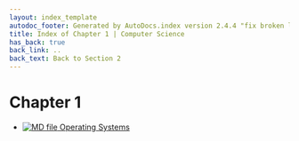```yaml
---
layout: index_template
autodoc_footer: Generated by AutoDocs.index version 2.4.4 "fix broken link for 'C' filetype" ⓒ Starwort, 2020
title: Index of Chapter 1 | Computer Science
has_back: true
back_link: ..
back_text: Back to Section 2
---
```


# **Chapter 1**

- [![MD file](https://img.icons8.com/windows/512/03dac6/regular-document.png) Operating Systems](./operating_systems.html)
